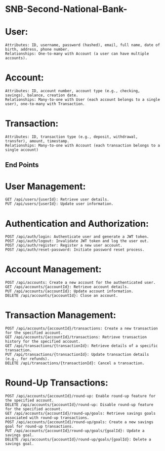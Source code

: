 ﻿# SNB-Second-National-Bank-

# User:

    Attributes: ID, username, password (hashed), email, full name, date of birth, address, phone number.
    Relationships: One-to-many with Account (a user can have multiple accounts).

# Account:

    Attributes: ID, account number, account type (e.g., checking, savings), balance, creation date.
    Relationships: Many-to-one with User (each account belongs to a single user), one-to-many with Transaction.

# Transaction:

    Attributes: ID, transaction type (e.g., deposit, withdrawal, transfer), amount, timestamp.
    Relationships: Many-to-one with Account (each transaction belongs to a single account)

## End Points

# User Management:

    GET /api/users/{userId}: Retrieve user details.
    PUT /api/users/{userId}: Update user information.
   

# Authentication and Authorization:

    POST /api/auth/login: Authenticate user and generate a JWT token.
    POST /api/auth/logout: Invalidate JWT token and log the user out.
    POST /api/auth/register: Register a new user account.
    POST /api/auth/reset-password: Initiate password reset process.

# Account Management:

    POST /api/accounts: Create a new account for the authenticated user.
    GET /api/accounts/{accountId}: Retrieve account details.
    PUT /api/accounts/{accountId}: Update account information.
    DELETE /api/accounts/{accountId}: Close an account.

# Transaction Management:

    POST /api/accounts/{accountId}/transactions: Create a new transaction for the specified account.
    GET /api/accounts/{accountId}/transactions: Retrieve transaction history for the specified account.
    GET /api/transactions/{transactionId}: Retrieve details of a specific transaction.
    PUT /api/transactions/{transactionId}: Update transaction details (e.g., for refunds).
    DELETE /api/transactions/{transactionId}: Cancel a transaction.

# Round-Up Transactions:

    POST /api/accounts/{accountId}/round-up: Enable round-up feature for the specified account.
    DELETE /api/accounts/{accountId}/round-up: Disable round-up feature for the specified account.
    GET /api/accounts/{accountId}/round-up/goals: Retrieve savings goals associated with round-up transactions.
    POST /api/accounts/{accountId}/round-up/goals: Create a new savings goal for round-up transactions.
    PUT /api/accounts/{accountId}/round-up/goals/{goalId}: Update a savings goal.
    DELETE /api/accounts/{accountId}/round-up/goals/{goalId}: Delete a savings goal.

